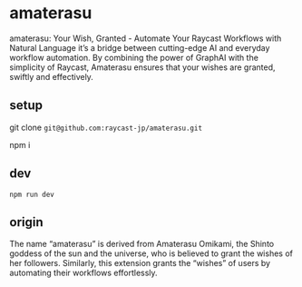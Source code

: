 # amaterasu

amaterasu: Your Wish, Granted - Automate Your Raycast Workflows with Natural Language
it’s a bridge between cutting-edge AI and everyday workflow automation. 
By combining the power of GraphAI with the simplicity of Raycast, Amaterasu ensures that your wishes are granted, swiftly and effectively.

## setup

git clone `git@github.com:raycast-jp/amaterasu.git`

npm i

## dev

`npm run dev`

## origin
The name “amaterasu” is derived from Amaterasu Omikami, the Shinto goddess of the sun and the universe, who is believed to grant the wishes of her followers.
Similarly, this extension grants the “wishes” of users by automating their workflows effortlessly.
